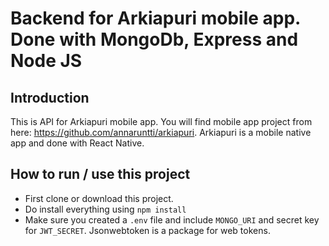 # Backend for Arkiapuri mobile app. Done with MongoDb, Express and Node JS

## Introduction

This is API for Arkiapuri mobile app. You will find mobile app project from here: https://github.com/annaruntti/arkiapuri. Arkiapuri is a mobile native app and done with React Native.

## How to run / use this project

- First clone or download this project.
- Do install everything using `npm install`
- Make sure you created a `.env` file and include `MONGO_URI` and secret key for `JWT_SECRET`. Jsonwebtoken is a package for web tokens.
